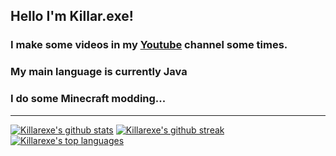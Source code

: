 ## Hello I'm Killar.exe!
### I make some videos in my [Youtube](https://www.youtube.com/channel/UC7lHA5pMQMrTTeZg1yk2hXw) channel some times.
### My main language is currently Java
### I do some Minecraft modding...
--------
[![Killarexe's github stats](https://github-readme-stats.vercel.app/api?username=Killarexe&theme=blue-green)](https://github.com/Killarexe/github-readme-stats)
[![Killarexe's github streak](https://github-readme-streak-stats.herokuapp.com/?user=Killarexe&theme=blue-green)](https://github.com/Killarexe/github-readme-streak-stats)
[![Killarexe's top languages](https://github-readme-stats.vercel.app/api/top-langs/?username=Killarexe&theme=blue-green)](https://github.com/Killarexe/github-readme-stats)
